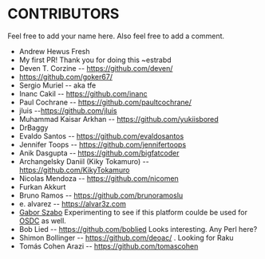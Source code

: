 # CONTRIBUTORS

Feel free to add your name here. Also feel free to add a comment.

- Andrew Hewus Fresh
- My first PR! Thank you for doing this ~estrabd
- Deven T. Corzine -- https://github.com/deven/
- https://github.com/goker67/ 
- Sergio Muriel -- aka tfe
- Inanc Cakil -- https://github.com/inanc
- Paul Cochrane -- https://github.com/paultcochrane/
- jluis --https://github.com/jluis
- Muhammad Kaisar Arkhan -- https://github.com/yukiisbored
- DrBaggy
- Evaldo Santos -- https://github.com/evaldosantos
- Jennifer Toops -- https://github.com/jennifertoops
- Anik Dasgupta -- https://github.com/bigfatcoder
- Archangelsky Daniil (Kiky Tokamuro) -- https://github.com/KikyTokamuro
- Nicolas Mendoza -- https://github.com/nicomen
- Furkan Akkurt
- Bruno Ramos -- https://github.com/brunoramoslu
- e. alvarez -- https://alvar3z.com
- [Gabor Szabo](https://github.com/szabgab/) Experimenting to see if this platform coulde be used for [OSDC](https://osdc.code-maven.com/) as well.
- Bob Lied -- https://github.com/boblied Looks interesting.  Any Perl here?
- Shimon Bollinger -- https://github.com/deoac/ . Looking for Raku
- Tomás Cohen Arazi -- https://github.com/tomascohen

